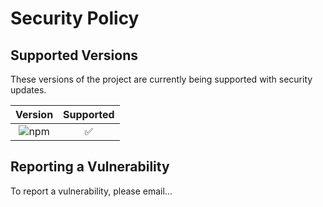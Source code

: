 # Security Policy

## Supported Versions

These versions of the project are currently being supported with security updates.

| Version | Supported          |
| :-------: | :-------------: |
| <img alt="npm" src="https://img.shields.io/npm/v/polyfig"> | :white_check_mark: |

## Reporting a Vulnerability

To report a vulnerability, please email...

